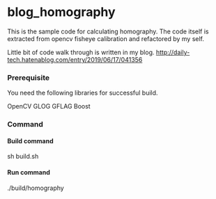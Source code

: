 # blog_homography

This is the sample code for calculating homography.
The code itself is extracted from opencv fisheye calibration and refactored by my self.

Little bit of code walk through is written in my blog.
http://daily-tech.hatenablog.com/entry/2019/06/17/041356

### Prerequisite
You need the following libraries for successful build.

OpenCV
GLOG
GFLAG
Boost

### Command

#### Build command
sh build.sh

#### Run command
./build/homography
